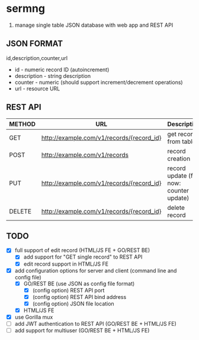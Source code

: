 # sermng

1. manage single table JSON database with web app and REST API

## JSON FORMAT

id,description,counter,url

- id - numeric record ID (autoincrement)
- description - string description
- counter - numeric (should support increment/decrement operations)
- url - resource URL

## REST API

METHOD | URL                                         | Description
-------|---------------------------------------------|-------------
GET    | <http://example.com/v1/records/{record_id}> | get records from table
POST   | <http://example.com/v1/records>             | record creation
PUT    | <http://example.com/v1/records/{record_id}> | record update (for now: counter update)
DELETE | <http://example.com/v1/records/{record_id}> | delete record

## TODO

- [x] full support of edit record (HTML/JS FE + GO/REST BE)
  - [x] add support for "GET single record" to REST API
  - [x] edit record support in HTML/JS FE
- [x] add configuration options for server and client (command line and config file)
  - [x] GO/REST BE (use JSON as config file format)
    - [x] \(config option) REST API port
    - [x] \(config option) REST API bind address
    - [x] \(config option) JSON file location
  - [x] HTML/JS FE
- [x] use Gorilla mux
- [ ] add JWT authentication to REST API (GO/REST BE + HTML/JS FE)
- [ ] add support for multiuser (GO/REST BE + HTML/JS FE)
